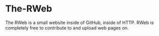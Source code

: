 # The-RWeb
The RWeb is a small website inside of GitHub, inside of HTTP. RWeb is completely free to contribute to and upload web pages on.
